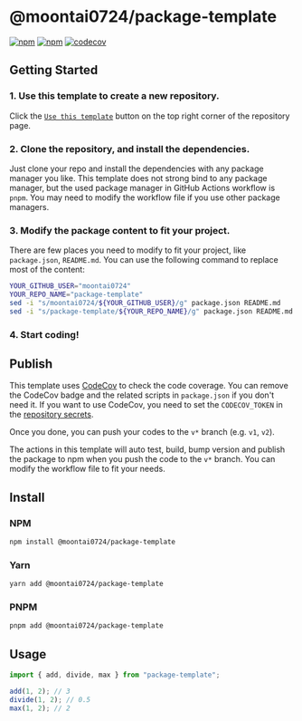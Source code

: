 # @moontai0724/package-template

[![npm](https://img.shields.io/npm/v/@moontai0724/package-template)](https://www.npmjs.com/package/@moontai0724/package-template)
[![npm](https://img.shields.io/npm/@moontai0724/dt/package-template)](https://www.npmjs.com/package/@moontai0724/package-template)
[![codecov](https://codecov.io/gh/moontai0724/package-template/graph/badge.svg)](https://codecov.io/gh/moontai0724/package-template)

## Getting Started

### 1. Use this template to create a new repository.

Click the [`Use this template`](https://github.com/new?template_name=package-template&template_owner=moontai0724) button on the top right corner of the repository page.

### 2. Clone the repository, and install the dependencies.

Just clone your repo and install the dependencies with any package manager you like. This template does not strong bind to any package manager, but the used package manager in GitHub Actions workflow is `pnpm`. You may need to modify the workflow file if you use other package managers.

### 3. Modify the package content to fit your project.

There are few places you need to modify to fit your project, like `package.json`, `README.md`. You can use the following command to replace most of the content:

```bash
YOUR_GITHUB_USER="moontai0724"
YOUR_REPO_NAME="package-template"
sed -i "s/moontai0724/${YOUR_GITHUB_USER}/g" package.json README.md
sed -i "s/package-template/${YOUR_REPO_NAME}/g" package.json README.md
```

### 4. Start coding!

## Publish

This template uses [CodeCov](https://docs.codecov.com/docs/quick-start) to check the code coverage. You can remove the CodeCov badge and the related scripts in `package.json` if you don't need it.
If you want to use CodeCov, you need to set the `CODECOV_TOKEN` in the [repository secrets](https://github.com/moontai0724/package-template/settings/secrets/actions).

Once you done, you can push your codes to the `v*` branch (e.g. `v1`, `v2`).

The actions in this template will auto test, build, bump version and publish the package to npm when you push the code to the `v*` branch. You can modify the workflow file to fit your needs.

## Install

### NPM

```bash
npm install @moontai0724/package-template
```

### Yarn

```bash
yarn add @moontai0724/package-template
```

### PNPM

```bash
pnpm add @moontai0724/package-template
```

## Usage

```typescript
import { add, divide, max } from "package-template";

add(1, 2); // 3
divide(1, 2); // 0.5
max(1, 2); // 2
```
